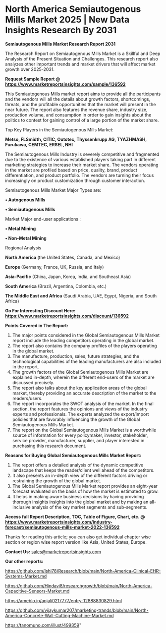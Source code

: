  # North America Semiautogenous Mills Market 2025 | New Data Insights Research By 2031

<strong>Semiautogenous Mills Market Research Report 2031</strong>

The Research Report on Semiautogenous Mills Market is a Skillful and Deep Analysis of the Present Situation and Challenges. This research report also analyzes other important trends and market drivers that will affect market growth over 2025-2031.

<strong>Request Sample Report @ <a href=https://www.marketreportsinsights.com/sample/136592>https://www.marketreportsinsights.com/sample/136592</a></strong>

This Semiautogenous Mills market report aims to provide all the participants and the vendors will all the details about growth factors, shortcomings, threats, and the profitable opportunities that the market will present in the near future. The report also features the revenue share, industry size, production volume, and consumption in order to gain insights about the politics to contest for gaining control of a large portion of the market share.

Top Key Players in the Semiautogenous Mills Market:

<strong>Metso, FLSmidth, CITIC, Outotec, Thyssenkrupp AG, TYAZHMASH, Furukawa, CEMTEC, ERSEL, NHI</strong>

The Semiautogenous Mills Industry is severely competitive and fragmented due to the existence of various established players taking part in different marketing strategies to increase their market share. The vendors operating in the market are profiled based on price, quality, brand, product differentiation, and product portfolio. The vendors are turning their focus increasingly on product customization through customer interaction.

Semiautogenous Mills Market Major Types are:

<strong>• Autogenous Mills

• Semiautogenous Mills</strong>

Market Major end-user applications :

<strong>• Metal Mining

• Non-Metal Mining</strong>

Regional Analysis

</u><strong><b>North America</b></strong> (the United States, Canada, and Mexico)

<strong><b>Europe </b></strong>(Germany, France, UK, Russia, and Italy)

<strong><b>Asia-Pacific</b></strong> (China, Japan, Korea, India, and Southeast Asia)

<strong><b>South America</b></strong> (Brazil, Argentina, Colombia, etc.)

<strong><b>The Middle East and Africa</b></strong> (Saudi Arabia, UAE, Egypt, Nigeria, and South Africa)

<strong>Go For Interesting Discount Here: <a href=https://www.marketreportsinsights.com/discount/136592>https://www.marketreportsinsights.com/discount/136592</a></strong>

<strong>Points Covered in The Report:</strong>
<ol>
  <li>The major points considered in the Global Semiautogenous Mills Market report include the leading competitors operating in the global market.</li>
  <li>The report also contains the company profiles of the players operating in the global market.</li>
  <li>The manufacture, production, sales, future strategies, and the technological capabilities of the leading manufacturers are also included in the report.</li>
  <li>The growth factors of the Global Semiautogenous Mills Market are explained in-depth, wherein the different end-users of the market are discussed precisely.</li>
  <li>The report also talks about the key application areas of the global market, thereby providing an accurate description of the market to the readers/users.</li>
  <li>The report incorporates the SWOT analysis of the market. In the final section, the report features the opinions and views of the industry experts and professionals. The experts analyzed the export/import policies that are favorably influencing the growth of the Global Semiautogenous Mills Market.</li>
  <li>The report on the Global Semiautogenous Mills Market is a worthwhile source of information for every policymaker, investor, stakeholder, service provider, manufacturer, supplier, and player interested in purchasing this research document.</li>
</ol>
<strong>Reasons for Buying Global Semiautogenous Mills Market Report:</strong>

<ol>
  <li>The report offers a detailed analysis of the dynamic competitive landscape that keeps the reader/client well ahead of the competitors.</li>
  <li>It also presents an in-depth view of the different factors driving or restraining the growth of the global market.</li>
  <li>The Global Semiautogenous Mills Market report provides an eight-year forecast evaluated on the basis of how the market is estimated to grow.</li>
  <li>It helps in making aware business decisions by having providing thorough insights insights into the global market and by making an all-inclusive analysis of the key market segments and sub-segments.</li>
</ol>
<strong>Access full Report Description, TOC, Table of Figure, Chart, etc. @ <a href=https://www.marketreportsinsights.com/industry-forecast/semiautogenous-mills-market-2022-136592>https://www.marketreportsinsights.com/industry-forecast/semiautogenous-mills-market-2022-136592</a></strong>


Thanks for reading this article; you can also get individual chapter wise section or region wise report version like Asia, United States, Europe.

<strong>Contact Us:</strong>
sales@marketreportsinsights.com

<strong>Our other reports:</strong>

<a href=https://github.com/Ishi78/Research/blob/main/North-America-Clinical-EHR-Systems-Market.md>https://github.com/Ishi78/Research/blob/main/North-America-Clinical-EHR-Systems-Market.md</a>

<a href=https://github.com/Hindavi8/researchgrowth/blob/main/North-America-Capacitive-Sensors-Market.md>https://github.com/Hindavi8/researchgrowth/blob/main/North-America-Capacitive-Sensors-Market.md</a>

<a href=https://ameblo.jp/anjali0217777/entry-12888830829.html>https://ameblo.jp/anjali0217777/entry-12888830829.html</a>

<a href=https://github.com/vijaykumar207/marketing-trands/blob/main/North-America-Concrete-Wall-Cutting-Machine-Market.md>https://github.com/vijaykumar207/marketing-trands/blob/main/North-America-Concrete-Wall-Cutting-Machine-Market.md</a>

<a href=https://tanomuno.com/illust/499359>https://tanomuno.com/illust/499359</a>"
